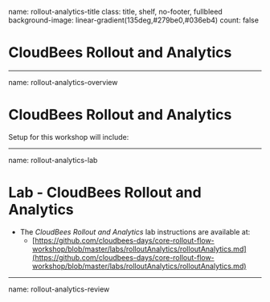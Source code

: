name: rollout-analytics-title
class: title, shelf, no-footer, fullbleed
background-image: linear-gradient(135deg,#279be0,#036eb4)
count: false

# CloudBees Rollout and Analytics

---
name: rollout-analytics-overview
# CloudBees Rollout and Analytics

Setup for this workshop will include:

---
name: rollout-analytics-lab
# Lab - CloudBees Rollout and Analytics

* The *CloudBees Rollout and Analytics* lab instructions are available at:
  * [https://github.com/cloudbees-days/core-rollout-flow-workshop/blob/master/labs/rolloutAnalytics/rolloutAnalytics.md](https://github.com/cloudbees-days/core-rollout-flow-workshop/blob/master/labs/rolloutAnalytics/rolloutAnalytics.md)

---
name: rollout-analytics-review
